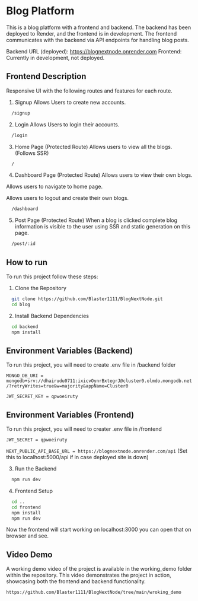 
# Blog Platform

This is a blog platform with a frontend and backend. The backend has been deployed to Render, and the frontend is in development. The frontend communicates with the backend via API endpoints for handling blog posts.

Backend URL (deployed): https://blognextnode.onrender.com
Frontend: Currently in development, not deployed.

## Frontend Description
Responsive UI with the following routes and features for each route.

1. Signup
Allows Users to create new accounts.
```bash
  /signup
```

2. Login
Allows Users to login their accounts.
```bash
  /login
```
3. Home Page (Protected Route)
Allows users to view all the blogs. (Follows SSR)
```bash
  /
```

4. Dashboard Page (Protected Route)
Allows users to view their own blogs.

Allows users to navigate to home page.

Allows users to logout and create their own blogs.
```bash
  /dashboard
```

5. Post Page (Protected Route)
When a blog is clicked complete blog information is visible to the user using SSR and static generation on this page.
```bash
  /post/:id
```





## How to run

To run this project follow these steps:

1. Clone the Repository

```bash
  git clone https://github.com/Blaster1111/BlogNextNode.git
  cd blog
```

2. Install Backend Dependencies

```bash
  cd backend
  npm install
``` 

## Environment Variables (Backend)

To run this project, you will need to create .env file in /backend folder

`MONGO_DB_URI = mongodb+srv://dhairudu0711:ixicvOynrBxtegrJ@cluster0.olmdo.mongodb.net/?retryWrites=true&w=majority&appName=Cluster0`

`JWT_SECRET_KEY = qpwoeiruty`

## Environment Variables (Frontend)

To run this project, you will need to creater .env file in /frontend

`JWT_SECRET = qpwoeiruty`

`NEXT_PUBLIC_API_BASE_URL = https://blognextnode.onrender.com/api` (Set this to localhost:5000/api if in case deployed site is down)



3. Run the Backend

```bash
  npm run dev
``` 

4. Frontend Setup

```bash
  cd ..
  cd frontend
  npm install
  npm run dev
``` 
Now the frontend will start working on localhost:3000 you can open that on browser and see.

## Video Demo
A working demo video of the project is available in the working_demo folder within the repository. This video demonstrates the project in action, showcasing both the frontend and backend functionality.

`https://github.com/Blaster1111/BlogNextNode/tree/main/wroking_demo`

